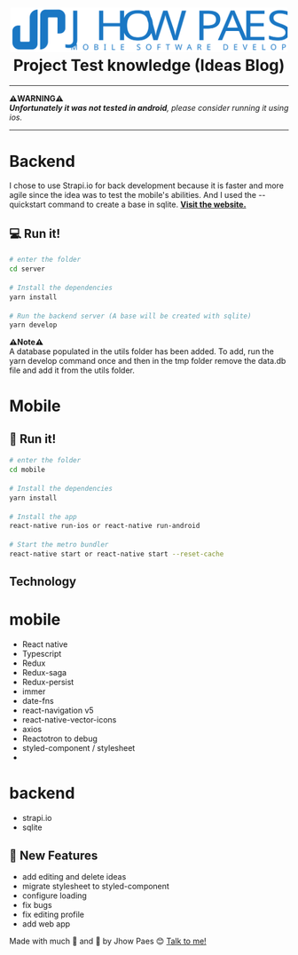 <h1 align="center">
<img alt="Blog" src="./utils/logo.svg" width="500"/>
  
<br>
Project Test knowledge (Ideas Blog)
</h1>

---
**:warning:WARNING:warning:**<br>
***Unfortunately it was not tested in android**, please consider running it using ios.*

---

# Backend

I chose to use Strapi.io for back development because it is faster and more agile since the idea was to test the mobile's abilities. And I used the --quickstart command to create a base in sqlite.
[**Visit the website.**](https://strapi.io/documentation/3.0.0-beta.x/getting-started/quick-start.html#_1-install-strapi-and-create-a-new-project)<br>

## :computer: Run it!

```bash
# enter the folder
cd server

# Install the dependencies
yarn install

# Run the backend server (A base will be created with sqlite)
yarn develop

```
**:warning:Note:warning:**<br>
A database populated in the utils folder has been added.
To add, run the yarn develop command once and then in the tmp folder remove the data.db file and add it from the utils folder.

# Mobile

## :iphone: Run it!

```bash
# enter the folder
cd mobile

# Install the dependencies
yarn install

# Install the app
react-native run-ios or react-native run-android

# Start the metro bundler
react-native start or react-native start --reset-cache

```

## Technology

# mobile
- React native
- Typescript
- Redux
- Redux-saga
- Redux-persist
- immer
- date-fns
- react-navigation v5
- react-native-vector-icons
- axios
- Reactotron to debug
- styled-component / stylesheet
- 

# backend
- strapi.io
- sqlite

##  :rocket: New Features

- add editing and delete ideas
- migrate stylesheet to styled-component
- configure loading
- fix bugs
- fix editing profile
- add web app



Made with much :purple_heart: and :muscle: by Jhow Paes :blush: <a href="https://www.linkedin.com/in/jhowpaes/">Talk to me!</a>
